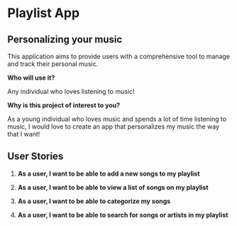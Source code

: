 # Playlist App

## Personalizing your music

This application aims to provide users with a comprehensive tool to manage and track their personal music.

**Who will use it?**

Any individual who loves listening to music!

**Why is this project of interest to you?**

As a young individual who loves music and spends a lot of time listening to music, I would love to create an app that personalizes my music the way that I want!

## User Stories

1. **As a user, I want to be able to add a new songs to my playlist**

2. **As a user, I want to be able to view a list of songs on my playlist**

3. **As a user, I want to be able to categorize my songs**

4. **As a user, I want to be able to search for songs or artists in my playlist**
